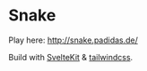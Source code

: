 # Snake

Play here: http://snake.padidas.de/

Build with [SvelteKit](https://kit.svelte.dev/) & [tailwindcss](https://tailwindcss.com/).
